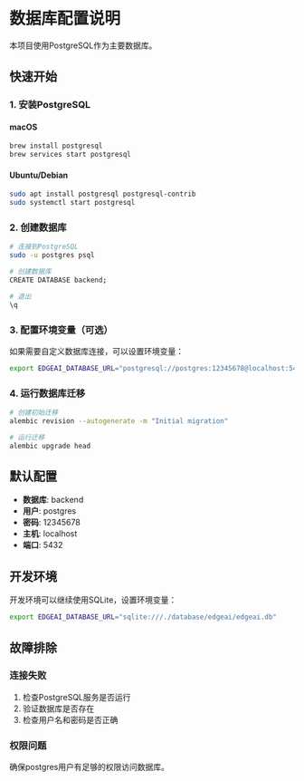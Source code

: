 # 数据库配置说明

本项目使用PostgreSQL作为主要数据库。

## 快速开始

### 1. 安装PostgreSQL

#### macOS
```bash
brew install postgresql
brew services start postgresql
```

#### Ubuntu/Debian
```bash
sudo apt install postgresql postgresql-contrib
sudo systemctl start postgresql
```

### 2. 创建数据库

```bash
# 连接到PostgreSQL
sudo -u postgres psql

# 创建数据库
CREATE DATABASE backend;

# 退出
\q
```

### 3. 配置环境变量（可选）

如果需要自定义数据库连接，可以设置环境变量：

```bash
export EDGEAI_DATABASE_URL="postgresql://postgres:12345678@localhost:5432/backend"
```

### 4. 运行数据库迁移

```bash
# 创建初始迁移
alembic revision --autogenerate -m "Initial migration"

# 运行迁移
alembic upgrade head
```

## 默认配置

- **数据库**: backend
- **用户**: postgres
- **密码**: 12345678
- **主机**: localhost
- **端口**: 5432

## 开发环境

开发环境可以继续使用SQLite，设置环境变量：

```bash
export EDGEAI_DATABASE_URL="sqlite:///./database/edgeai/edgeai.db"
```

## 故障排除

### 连接失败
1. 检查PostgreSQL服务是否运行
2. 验证数据库是否存在
3. 检查用户名和密码是否正确

### 权限问题
确保postgres用户有足够的权限访问数据库。
